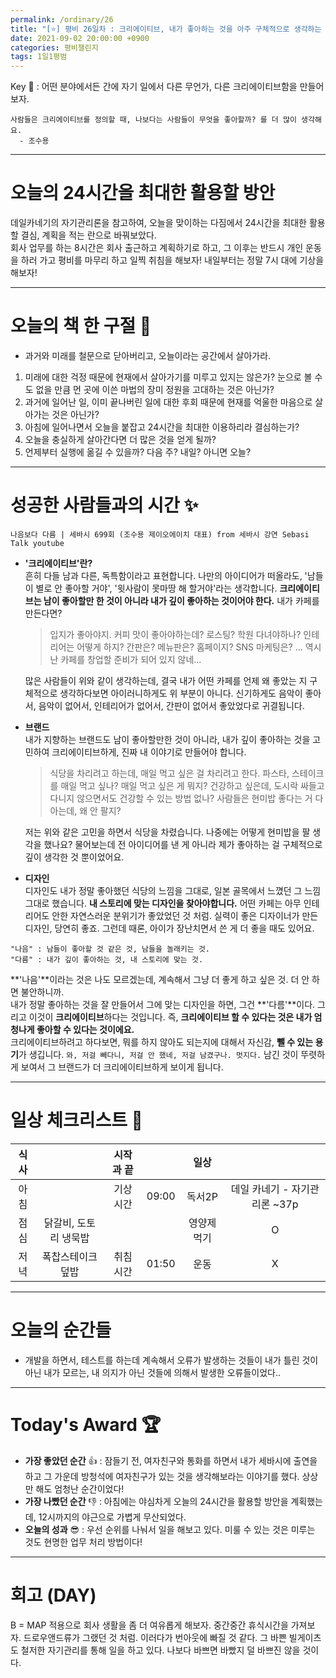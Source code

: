 ```yaml
---
permalink: /ordinary/26
title: "[⭐] 평비 26일차 : 크리에이티브, 내가 좋아하는 것을 아주 구체적으로 생각하는 것"
date: 2021-09-02 20:00:00 +0900
categories: 평비챌린지
tags: 1일1평범
---  
```

Key 🔑 : 어떤 분야에서든 간에 자기 일에서 다른 무언가, 다른 크리에이티브함을 만들어보자.
```
사람들은 크리에이티브를 정의할 때, 나보다는 사람들이 무엇을 좋아할까? 를 더 많이 생각해요.
  - 조수용
```

---
# 오늘의 24시간을 최대한 활용할 방안
데일카네기의 자기관리론을 참고하여, 오늘을 맞이하는 다짐에서 24시간을 최대한 활용할 결심, 계획을 적는 란으로 바꿔보았다.  
회사 업무를 하는 8시간은 회사 출근하고 계획하기로 하고, 그 이후는 반드시 개인 운동을 하러 가고 평비를 마무리 하고 일찍 취침을 해보자! 내일부터는 정말 7시 대에 기상을 해보자!

---
# 오늘의 책 한 구절 📕
- 과거와 미래를 철문으로 닫아버리고, 오늘이라는 공간에서 살아가라.
1. 미래에 대한 걱정 때문에 현재에서 살아가기를 미루고 있지는 않은가? 눈으로 볼 수도 없을 만큼 먼 곳에 이쓴 마법의 장미 정원을 고대하는 것은 아닌가?  
2. 과거에 일어난 일, 이미 끝나버린 일에 대한 후회 때문에 현재를 억울한 마음으로 살아가는 것은 아닌가?  
3. 아침에 일어나면서 오늘을 붙잡고 24시간을 최대한 이용하리라 결심하는가?  
4. 오늘을 충실하게 살아간다면 더 많은 것을 얻게 될까?  
5. 언제부터 실행에 옮길 수 있을까? 다음 주? 내일? 아니면 오늘?  

---
# 성공한 사람들과의 시간 ✨
`나음보다 다름 | 세바시 699회 (조수용 제이오에이치 대표) from 세바시 강연 Sebasi Talk youtube`  
- **'크리에이티브'란?**  
  흔히 다들 남과 다른, 독특함이라고 표현합니다. 나만의 아이디어가 떠올라도, '남들이 별로 안 좋아할 거야', '윗사람이 못마땅 해 할거야'라는 생각합니다. **크리에이티브는 남이 좋아할만 한 것이 아니라 내가 깊이 좋아하는 것이어야 한다.** 내가 카페를 만든다면?  

  > 입지가 좋아야지. 커피 맛이 좋아야하는데? 로스팅? 학원 다녀야하나? 인테리어는 어떻게 하지? 간판은? 메뉴판은? 홈페이지? SNS 마케팅은? ... 역시 난 카페를 창업할 준비가 되어 있지 않네...  

  많은 사람들이 위와 같이 생각하는데, 결국 내가 어떤 카페를 언제 왜 좋았는 지 구체적으로 생각하다보면 아이러니하게도 위 부분이 아니다. 신기하게도 음악이 좋아서, 음악이 없어서, 인테리어가 없어서, 간판이 없어서 좋았었다로 귀결됩니다.
- **브랜드**  
  내가 지향하는 브랜드도 남이 좋아할만한 것이 아니라, 내가 깊이 좋아하는 것을 고민하여 크리에이티브하게, 진짜 내 이야기로 만들어야 합니다.

  > 식당을 차리려고 하는데, 매일 먹고 싶은 걸 차리려고 한다. 파스타, 스테이크를 매일 먹고 싶나? 매일 먹고 싶은 게 뭐지? 건강하고 싶은데, 도시락 싸들고 다니지 않으면서도 건강할 수 있는 방법 없나? 사람들은 현미밥 좋다는 거 다 아는데, 왜 안 팔지?  

  저는 위와 같은 고민을 하면서 식당을 차렸습니다. 나중에는 어떻게 현미밥을 팔 생각을 했나요? 물어보는데 전 아이디어를 낸 게 아니라 제가 좋아하는 걸 구체적으로 깊이 생각한 것 뿐이었어요.  
- **디자인**  
  디자인도 내가 정말 좋아했던 식당의 느낌을 그대로, 일본 골목에서 느꼈던 그 느낌 그대로 했습니다. **내 스토리에 맞는 디자인을 찾아야합니다.** 어떤 카페는 아무 인테리어도 안한 자연스러운 분위기가 좋았었던 것 처럼. 실력이 좋은 디자이너가 만든 디자인, 당연히 좋죠. 그런데 때론, 아이가 장난치면서 쓴 게 더 좋을 때도 있어요.

```
"나음" : 남들이 좋아할 것 같은 것, 남들을 놀래키는 것.
"다름" : 내가 깊이 좋아하는 것, 내 스토리에 맞는 것.
```
**'나음'**이라는 것은 나도 모르겠는데, 계속해서 그냥 더 좋게 하고 싶은 것. 더 안 하면 불안하니까.  
내가 정말 좋아하는 것을 잘 만들어서 그에 맞는 디자인을 하면, 그건 **'다름'**이다. 그리고 이것이 **크리에이티브**하다는 것입니다. 즉, **크리에이티브 할 수 있다는 것은 내가 엄청나게 좋아할 수 있다는 것이에요.**  
크리에이티브하려고 하다보면, 뭐를 하지 않아도 되는지에 대해서 자신감, **뺄 수 있는 용기**가 생깁니다. `와, 저걸 빼다니, 저걸 안 했네, 저걸 남겼구나. 멋지다.` 남긴 것이 뚜렷하게 보여서 그 브랜드가 더 크리에이티브하게 보이게 됩니다.  

---
# 일상 체크리스트 📃

| 식사 |  | 시작과 끝 |  | 일상 |  |
|:----:|:----:|:----:|:----:|:----:|:----:|
| 아침 |  | 기상 시간 | 09:00 | 독서2P | 데일 카네기 - 자기관리론 ~37p |
| 점심 | 닭갈비, 도토리 냉묵밥 |  |  | 영양제 먹기 | O |
| 저녁 | 폭찹스테이크덮밥 | 취침 시간 | 01:50 | 운동 | X |

---
# 오늘의 순간들
- 개발을 하면서, 테스트를 하는데 계속해서 오류가 발생하는 것들이 내가 틀린 것이 아닌 내가 모르는, 내 의지가 아닌 것들에 의해서 발생한 오류들이었다..

---
# Today's Award 🏆
- **가장 좋았던 순간** 👍 : 잠들기 전, 여자친구와 통화를 하면서 내가 세바시에 출연을 하고 그 가운데 방청석에 여자친구가 있는 것을 생각해보라는 이야기를 했다. 상상만 해도 엄청난 순간이었다!
- **가장 나빴던 순간** 👎 : 아침에는 야심차게 오늘의 24시간을 활용할 방안을 계획했는데, 12시까지의 야근으로 가볍게 무산되었다.
- **오늘의 성과** 😎 : 우선 순위를 나눠서 일을 해보고 있다. 미룰 수 있는 것은 미루는 것도 현명한 업무 처리 방법이다!

---
# 회고 (DAY)
B = MAP 적용으로 회사 생활을 좀 더 여유롭게 해보자. 중간중간 휴식시간을 가져보자. 드로우앤드류가 그랬던 것 처럼. 이러다가 번아웃에 빠질 것 같다. 그 바쁜 빌게이츠도 철저한 자기관리를 통해 일을 하고 있다. 나보다 바쁘면 바빴지 덜 바쁘진 않을 것이다.